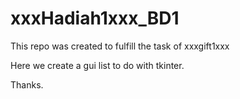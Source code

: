 # xxxHadiah1xxx_BD1
This repo was created to fulfill the task of xxxgift1xxx

Here we create a gui list to do with tkinter.

Thanks.
